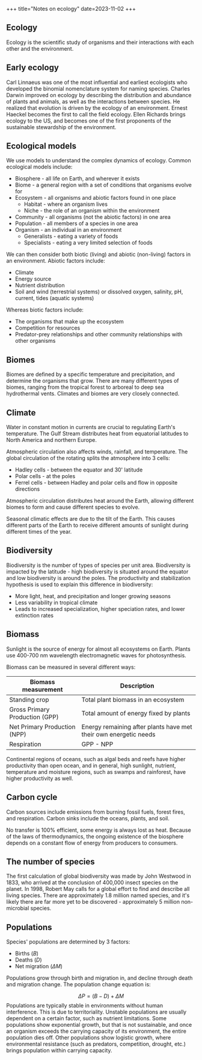 +++
title="Notes on ecology"
date=2023-11-02
+++

## Ecology

Ecology is the scientific study of organisms and their interactions with each other and the environment.

## Early ecology

Carl Linnaeus was one of the most influential and earliest ecologists who developed the binomial nomenclature system for naming species. Charles Darwin improved on ecology by describing the distribution and abundance of plants and animals, as well as the interactions between species. He realized that evolution is driven by the ecology of an environment. Ernest Haeckel becomes the first to call the field ecology. Ellen Richards brings ecology to the US, and becomes one of the first proponents of the sustainable stewardship of the environment.

## Ecological models

We use models to understand the complex dynamics of ecology. Common ecological models include:

- Biosphere - all life on Earth, and wherever it exists
- Biome - a general region with a set of conditions that organisms evolve for
- Ecosystem - all organisms and abiotic factors found in one place
	- Habitat - where an organism lives
	- Niche - the role of an organism within the environment
- Community - all organisms (not the abiotic factors) in one area
- Population - all members of a species in one area
- Organism - an individual in an environment
	- Generalists - eating a variety of foods
	- Specialists - eating a very limited selection of foods

We can then consider both biotic (living) and abiotic (non-living) factors in an environment. Abiotic factors include:

- Climate
- Energy source
- Nutrient distribution
- Soil and wind (terrestrial systems) or dissolved oxygen, salinity, pH, current, tides (aquatic systems)

Whereas biotic factors include:

- The organisms that make up the ecosystem
- Competition for resources
- Predator-prey relationships and other community relationships with other organisms

## Biomes

Biomes are defined by a specific temperature and precipitation, and determine the organisms that grow. There are many different types of biomes, ranging from the tropical forest to arboreal to deep sea hydrothermal vents. Climates and biomes are very closely connected.

## Climate

Water in constant motion in currents are crucial to regulating Earth's temperature. The Gulf Stream distributes heat from equatorial latitudes to North America and northern Europe.

Atmospheric circulation also affects winds, rainfall, and temperature. The global circulation of the rotating splits the atmosphere into 3 cells:

- Hadley cells - between the equator and 30' latitude
- Polar cells - at the poles
- Ferrel cells - between Hadley and polar cells and flow in opposite directions

Atmospheric circulation distributes heat around the Earth, allowing different biomes to form and cause different species to evolve.

Seasonal climatic effects are due to the tilt of the Earth. This causes different parts of the Earth to receive different amounts of sunlight during different times of the year.

## Biodiversity

Biodiversity is the number of types of species per unit area. Biodiversity is impacted by the latitude - high biodiversity is situated around the equator and low biodiversity is around the poles. The productivity and stabilization hypothesis is used to explain this difference in biodiversity:

- More light, heat, and precipitation and longer growing seasons
- Less variability in tropical climate
- Leads to increased specialization, higher speciation rates, and lower extinction rates

## Biomass

Sunlight is the source of energy for almost all ecosystems on Earth. Plants use 400-700 nm wavelength electromagnetic waves for photosynthesis.

Biomass can be measured in several different ways:

| Biomass measurement | Description |
|-------|-------|
| Standing crop | Total plant biomass in an ecosystem |
| Gross Primary Production (GPP) | Total amount of energy fixed by plants |
| Net Primary Production (NPP) | Energy remaining after plants have met their own energetic needs |
| Respiration | GPP - NPP |

Continental regions of oceans, such as algal beds and reefs have higher productivity than open ocean, and in general, high sunlight, nutrient, temperature and moisture regions, such as swamps and rainforest, have higher productivity as well.

## Carbon cycle

Carbon sources include emissions from burning fossil fuels, forest fires, and respiration. Carbon sinks include the oceans, plants, and soil.

No transfer is 100% efficient, some energy is always lost as heat. Because of the laws of thermodynamics, the ongoing existence of the biosphere depends on a constant flow of energy from producers to consumers.

## The number of species

The first calculation of global biodiversity was made by John Westwood in 1833, who arrived at the conclusion of 400,000 insect species on the planet. In 1998, Robert May calls for a global effort to find and describe all living species. There are approximately 1.8 million named species, and it's likely there are far more yet to be discovered - approximately 5 million non-microbial species.

## Populations

Species' populations are determined by 3 factors:

- Births ($B$)
- Deaths ($D$)
- Net migration ($\Delta M$)

Populations grow through birth and migration in, and decline through death and migration change. The population change equation is:

$$
\Delta P = (B - D) + \Delta M
$$
Populations are typically stable in environments without human interference. This is due to territoriality. Unstable populations are usually dependent on a certain factor, such as nutrient limitations. Some populations show exponential growth, but that is not sustainable, and once an organism exceeds the carrying capacity of its environment, the entire population dies off. Other populations show logistic growth, where environmental resistance (such as predators, competition, drought, etc.) brings population within carrying capacity.
